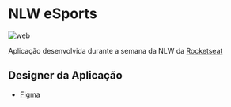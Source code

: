 # NLW eSports

![web](https://i.imgur.com/UgdrjSX.png)

Aplicação desenvolvida durante a semana da NLW da [Rocketseat](https://www.rocketseat.com.br/)

## Designer da Aplicação
- [Figma](https://www.figma.com/community/file/1150897317533332617)
